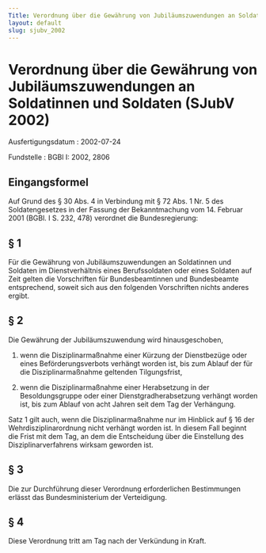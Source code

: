 ```yaml
---
Title: Verordnung über die Gewährung von Jubiläumszuwendungen an Soldatinnen und Soldaten
layout: default
slug: sjubv_2002
---
```


# Verordnung über die Gewährung von Jubiläumszuwendungen an Soldatinnen und Soldaten (SJubV 2002)

Ausfertigungsdatum
:   2002-07-24

Fundstelle
:   BGBl I: 2002, 2806



## Eingangsformel

Auf Grund des § 30 Abs. 4 in Verbindung mit § 72 Abs. 1 Nr. 5 des
Soldatengesetzes in der Fassung der Bekanntmachung vom 14. Februar
2001 (BGBl. I S. 232, 478) verordnet die Bundesregierung:


## § 1

Für die Gewährung von Jubiläumszuwendungen an Soldatinnen und Soldaten
im Dienstverhältnis eines Berufssoldaten oder eines Soldaten auf Zeit
gelten die Vorschriften für Bundesbeamtinnen und Bundesbeamte
entsprechend, soweit sich aus den folgenden Vorschriften nichts
anderes ergibt.


## § 2

Die Gewährung der Jubiläumszuwendung wird hinausgeschoben,

1.  wenn die Disziplinarmaßnahme einer Kürzung der Dienstbezüge oder eines
    Beförderungsverbots verhängt worden ist, bis zum Ablauf der für die
    Disziplinarmaßnahme geltenden Tilgungsfrist,


2.  wenn die Disziplinarmaßnahme einer Herabsetzung in der
    Besoldungsgruppe oder einer Dienstgradherabsetzung verhängt worden
    ist, bis zum Ablauf von acht Jahren seit dem Tag der Verhängung.



Satz 1 gilt auch, wenn die Disziplinarmaßnahme nur im Hinblick auf §
16 der Wehrdisziplinarordnung nicht verhängt worden ist. In diesem
Fall beginnt die Frist mit dem Tag, an dem die Entscheidung über die
Einstellung des Disziplinarverfahrens wirksam geworden ist.


## § 3

Die zur Durchführung dieser Verordnung erforderlichen Bestimmungen
erlässt das Bundesministerium der Verteidigung.


## § 4

Diese Verordnung tritt am Tag nach der Verkündung in Kraft.

